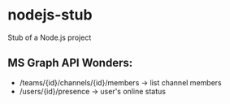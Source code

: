 # nodejs-stub
Stub of a Node.js project

## MS Graph API Wonders:
- /teams/{id}/channels/{id}/members -> list channel members
- /users/{id}/presence -> user's online status